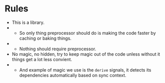 # Rules

-   This is a library.
-   -   So only thing preprocessor should do is making the code faster by caching or baking things.
-   -   Nothing should require preprocessor.
-   No magic, no hidden, try to keep magic out of the code unless without it things get a lot less convient.
-   -   And example of magic we use is the `derive` signals, it detects its dependencies automatically based on sync context.
